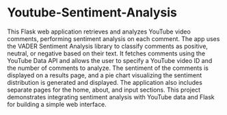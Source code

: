 # Youtube-Sentiment-Analysis
This Flask web application retrieves and analyzes YouTube video comments, performing sentiment analysis on each comment. The app uses the VADER Sentiment Analysis library to classify comments as positive, neutral, or negative based on their text. It fetches comments using the YouTube Data API and allows the user to specify a YouTube video ID and the number of comments to analyze. The sentiment of the comments is displayed on a results page, and a pie chart visualizing the sentiment distribution is generated and displayed. The application also includes separate pages for the home, about, and input sections. This project demonstrates integrating sentiment analysis with YouTube data and Flask for building a simple web interface.
